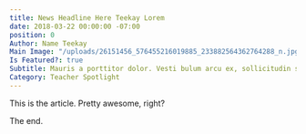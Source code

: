 ```yaml
---
title: News Headline Here Teekay Lorem
date: 2018-03-22 00:00:00 -07:00
position: 0
Author: Name Teekay
Main Image: "/uploads/26151456_576455216019885_233882564362764288_n.jpg"
Is Featured?: true
Subtitle: Mauris a porttitor dolor. Vesti bulum arcu ex, sollicitudin sit amet massa ac, pharetra varius felis. Nulla sit amet nunc vehicula ex maximus consectetur necac.
Category: Teacher Spotlight
---
```


This is the article. Pretty awesome, right?

The end.
